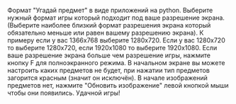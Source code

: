 Формат "Угадай предмет" в виде приложений на python.
Выберите нужный формат игры который подходит под ваше разрешение экрана.
(Выберите наиболее близкий формат разрешения экрана который обязательно меньше или равен вашему разрешению экрана).
К примеру если у вас 1366x768 выберите 1280x720.
Если у вас 1280x720 то выберите 1280x720, если 1920х1080 то выберите 1920х1080.
Если ваше разрешение экрана больше чем разрешение игры, нажмите кнопку F для полноэкранного режима.
В начальном экране вы можете настроить каких предметов не будет, при нажатии тип предметов загорится красным (значит он исключён).
В начале изображений предметов нет, нажмите "Обновить изображение" левой кнопкой мыши чтобы они появились.
Удачной игры!
